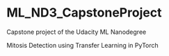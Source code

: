 # ML_ND3_CapstoneProject
Capstone project of the Udacity ML Nanodegree

Mitosis Detection using Transfer Learning in PyTorch
